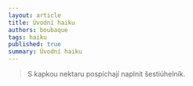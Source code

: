 ```yaml
---
layout: article
title: Úvodní haiku
authors: boubaque
tags: haiku
published: true
summary: Úvodní haiku
---
```

> S kapkou nektaru
> pospíchají naplnit
> šestiúhelník.
